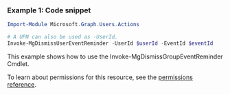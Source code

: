 ### Example 1: Code snippet

```powershellImport-Module Microsoft.Graph.Users.Actions

# A UPN can also be used as -UserId.
Invoke-MgDismissUserEventReminder -UserId $userId -EventId $eventId
```
This example shows how to use the Invoke-MgDismissGroupEventReminder Cmdlet.
To learn about permissions for this resource, see the [permissions reference](/graph/permissions-reference).

